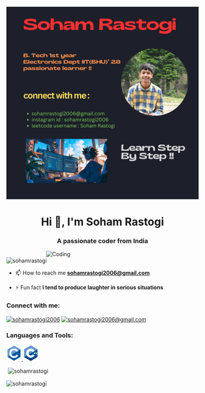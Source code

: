 ![logo](https://github.com/SohamRastogi/SohamRastogi/blob/main/Orange%20White%20Simple%20Digital%20Marketing%20Agency%20Instagram%20Post%20(Square).png)
<h1 align="center">Hi 👋, I'm Soham Rastogi</h1>
<h3 align="center">A passionate coder from India</h3>
<img align="right" alt="Coding" width="400" src="https://encrypted-tbn0.gstatic.com/images?q=tbn:ANd9GcSx0ysv8eiDc9kkwb0W3dPEq3jcdkI7cK0jPg&s">

<p align="left"> <img src="https://komarev.com/ghpvc/?username=sohamrastogi&label=Profile%20views&color=0e75b6&style=flat" alt="sohamrastogi" /> </p>

- 📫 How to reach me **sohamrastogi2006@gmail.com**

- ⚡ Fun fact **I tend to produce laughter in serious situations**

<h3 align="left">Connect with me:</h3>
<p align="left">
<a href="https://instagram.com/sohamrastogi2006" target="blank"><img align="center" src="https://raw.githubusercontent.com/rahuldkjain/github-profile-readme-generator/master/src/images/icons/Social/instagram.svg" alt="sohamrastogi2006" height="30" width="40" /></a>
<a href="https://www.leetcode.com/sohamrastogi2006@gmail.com" target="blank"><img align="center" src="https://raw.githubusercontent.com/rahuldkjain/github-profile-readme-generator/master/src/images/icons/Social/leet-code.svg" alt="sohamrastogi2006@gmail.com" height="30" width="40" /></a>
</p>

<h3 align="left">Languages and Tools:</h3>
<p align="left"> <a href="https://www.cprogramming.com/" target="_blank" rel="noreferrer"> <img src="https://raw.githubusercontent.com/devicons/devicon/master/icons/c/c-original.svg" alt="c" width="40" height="40"/> </a> <a href="https://www.w3schools.com/cpp/" target="_blank" rel="noreferrer"> <img src="https://raw.githubusercontent.com/devicons/devicon/master/icons/cplusplus/cplusplus-original.svg" alt="cplusplus" width="40" height="40"/> </a> </p>

<p>&nbsp;<img align="center" src="https://github-readme-stats.vercel.app/api?username=sohamrastogi&show_icons=true&locale=en" alt="sohamrastogi" /></p>

<p><img align="center" src="https://github-readme-streak-stats.herokuapp.com/?user=sohamrastogi&" alt="sohamrastogi" /></p>
